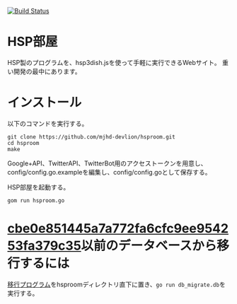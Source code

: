 [![Build Status](https://drone.io/github.com/mjhd-devlion/hsproom/status.png)](https://drone.io/github.com/mjhd-devlion/hsproom/latest)

# HSP部屋
HSP製のプログラムを、hsp3dish.jsを使って手軽に実行できるWebサイト。
重い開発の最中にあります。

# インストール

以下のコマンドを実行する。
```
git clone https://github.com/mjhd-devlion/hsproom.git
cd hsproom
make
```

Google+API、TwitterAPI、TwitterBot用のアクセストークンを用意し、config/config.go.exampleを編集し、config/config.goとして保存する。

HSP部屋を起動する。
```
gom run hsproom.go
```

# [cbe0e851445a7a772fa6cfc9ee954253fa379c35](https://github.com/mjhd-devlion/hsproom/commit/cbe0e851445a7a772fa6cfc9ee954253fa379c35)以前のデータベースから移行するには

[移行プログラム](https://gist.github.com/mjhd-devlion/e5d9fc116c0b19e4688bhttps://gist.github.com/mjhd-devlion/e5d9fc116c0b19e4688bhttps://gist.github.com/mjhd-devlion/e5d9fc116c0b19e4688b])をhsproomディレクトリ直下に置き、`go run db_migrate.db`を実行する。
